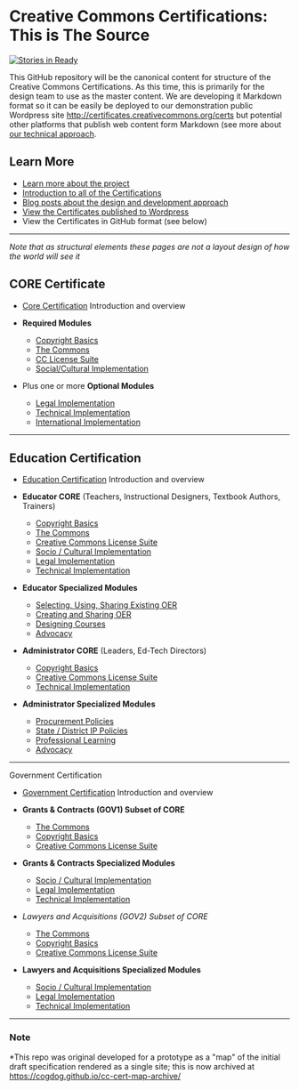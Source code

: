 # Creative Commons Certifications: This is The Source


[![Stories in Ready](https://badge.waffle.io/creativecommons/cc-cert-map.svg?label=ready&title=Waffle)](http://waffle.io/creativecommons/cc-cert-map)

This GitHub repository will be the canonical content for structure of the Creative Commons Certifications. As this time, this is primarily for the design team to use as the master content. We are developing it Markdown format so it can be easily be deployed to our demonstration public Wordpress site http://certificates.creativecommons.org/certs but potential other platforms that publish web content form Markdown (see more about [our technical approach](https://certificates.creativecommons.org/category/tech/).

## Learn More

* [Learn more about the project](https://certificates.creativecommons.org/about/)
* [Introduction to all of the Certifications](https://certificates.creativecommons.org/certs/)
* [Blog posts about the design and development approach](https://certificates.creativecommons.org/)
* [View the Certificates published to Wordpress](https://certificates.creativecommons.org/certs)
* View the Certificates in GitHub format (see below)



---- 

*Note that as structural elements these pages are not a layout design of how the world will see it*

## CORE Certificate

* [Core Certification](core/index.md) Introduction and overview

* **Required Modules**
  * [Copyright Basics](core/copyright.md)
  * [The Commons](core/commons.md)
  * [CC License Suite](core/licenses.md)
  * [Social/Cultural Implementation](core/social-cultural.md)
  
* Plus one or more **Optional Modules**
  * [Legal Implementation](core/legal.md)
  * [Technical Implementation](core/technical.md)
  * [International Implementation](core/international.md)


---- 

## Education Certification

* [Education Certification](edu/index.md) Introduction and overview

* **Educator CORE** (Teachers, Instructional Designers, Textbook Authors, Trainers)
  * [Copyright Basics](edu/copyright-educators.md)
  * [The Commons](edu/commons-educators.md)
  * [Creative Commons License Suite](edu/licenses-educators.md)
  * [Socio / Cultural Implementation](edu/social-cultural-educators.md)
  * [Legal Implementation](edu/legal-educators.md)
  * [Technical Implementation](edu/technical-educators.md)


* **Educator Specialized Modules**
  * [Selecting, Using, Sharing Existing OER](edu/existing-oer.md)
  * [Creating and Sharing OER](edu/creating-oer.md)
  * [Designing Courses](edu/course-design.md)
  * [Advocacy](edu/advocacy-educators.md)
  
* **Administrator CORE** (Leaders, Ed-Tech Directors)
  * [Copyright Basics](edu/copyright-admin.md)
  * [Creative Commons License Suite](edu/licenses-admin.md)
  * [Technical Implementation](edu/technical-admin.md)


* **Administrator Specialized Modules**
  * [Procurement Policies](edu/procurement-admin.md)
  * [State / District IP Policies](edu/policies-admin.md)
  * [Professional Learning](edu/professional-admin.md)
  * [Advocacy](edu/advocacy-admin.md)


---- 

Government Certification

* [Government Certification](gov/index.md) Introduction and overview

* **Grants & Contracts (GOV1) Subset of CORE**
  * [The Commons](commons-gov1.md)
  * [Copyright Basics](copyright-gov1.md)
  * [Creative Commons License Suite](gov1.md)

* **Grants & Contracts Specialized Modules**
  * [Socio / Cultural Implementation](social-cultural-gov1.md)
  * [Legal Implementation](legal-gov1.md)
  * [Technical Implementation](technical-gov1.md)
  
* *Lawyers and Acquisitions (GOV2) *Subset of CORE**
  * [The Commons](commons-gov2.md)
  * [Copyright Basics](copyright-gov2.md)
  * [Creative Commons License Suite](gov2.md)

* **Lawyers and Acquisitions Specialized Modules**
  * [Socio / Cultural Implementation](social-cultural-gov2.md)
  * [Legal Implementation](legal-gov2.md)
  * [Technical Implementation](technical-gov2.md)


---- 
### Note
*This repo was original developed for a prototype as a "map" of the initial draft specification rendered as a single site; this is now archived at https://cogdog.github.io/cc-cert-map-archive/

